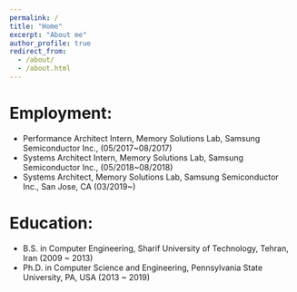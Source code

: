 ```yaml
---
permalink: /
title: "Home"
excerpt: "About me"
author_profile: true
redirect_from: 
  - /about/
  - /about.html
---
```


# Employment:

* Performance Architect Intern, Memory Solutions Lab, Samsung Semiconductor Inc., (05/2017~08/2017)
* Systems Architect Intern, Memory Solutions Lab, Samsung Semiconductor Inc., (05/2018~08/2018)
* Systems Architect, Memory Solutions Lab, Samsung Semiconductor Inc., San Jose, CA (03/2019~)


# Education:

* B.S. in Computer Engineering, Sharif University of Technology, Tehran, Iran (2009 ~ 2013)
* Ph.D. in Computer Science and Engineering, Pennsylvania State University, PA, USA (2013 ~ 2019)
